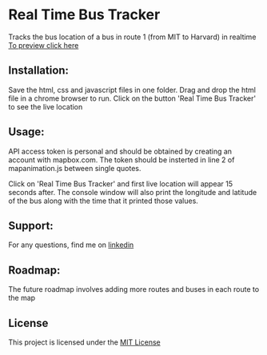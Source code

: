 # Real Time Bus Tracker
Tracks the bus location of a bus in route 1 (from MIT to Harvard) in realtime [To preview click here](https://raw.githack.com/skaramje/RealTimeBusTracker/main/index.html)

## Installation:
Save the html, css and javascript files in one folder.  Drag and drop the html file in a chrome browser to run.  Click on the button 'Real Time Bus Tracker' to see the live location 

## Usage:
API access token is personal and should be obtained by creating an account with mapbox.com.  The token should be insterted in line 2 of mapanimation.js between single quotes.

Click on 'Real Time Bus Tracker' and first live location will appear 15 seconds after.  The console window will also print the longitude and latitude of the bus along with the time that it printed those values.

## Support:
For any questions, find me on [linkedin](https://www.linkedin.com/in/simrat-karamjeet/)

## Roadmap: 
The future roadmap involves adding more routes and buses in each route to the map

## License
This project is licensed under the [MIT License](https://github.com/skaramje/PacMen-Exercise/blob/main/LICENSE)
